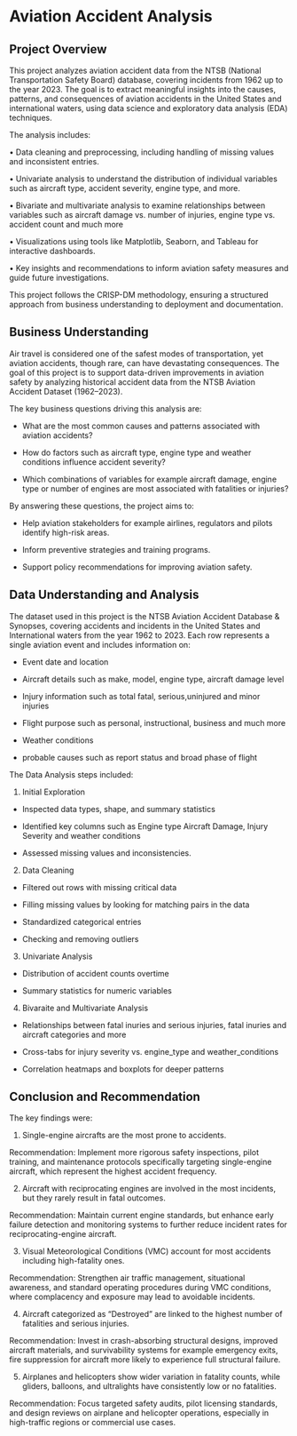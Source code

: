 # Aviation Accident Analysis

## Project Overview

This project analyzes aviation accident data from the NTSB (National Transportation Safety Board) database, covering incidents from 1962 up to the year 2023. The goal is to extract meaningful insights into the causes, patterns, and consequences of aviation accidents in the United States and international waters, using data science and exploratory data analysis (EDA) techniques.

The analysis includes:

• Data cleaning and preprocessing, including handling of missing values and inconsistent entries.

• Univariate analysis to understand the distribution of individual variables such as aircraft type, accident severity, engine type, and more.

• Bivariate and multivariate analysis to examine relationships between variables such as aircraft damage vs. number of injuries, engine type vs. accident count and much more

• Visualizations using tools like Matplotlib, Seaborn, and Tableau for interactive dashboards.

• Key insights and recommendations to inform aviation safety measures and guide future investigations.

This project follows the CRISP-DM methodology, ensuring a structured approach from business understanding to deployment and documentation.


## Business Understanding

Air travel is considered one of the safest modes of transportation, yet aviation accidents, though rare, can have devastating consequences. The goal of this project is to support data-driven improvements in aviation safety by analyzing historical accident data from the NTSB Aviation Accident Dataset (1962–2023).

The key business questions driving this analysis are:

* What are the most common causes and patterns associated with aviation accidents?

* How do factors such as aircraft type, engine type and weather conditions influence accident severity?

* Which combinations of variables for example aircraft damage, engine type or number of engines are most associated with fatalities or injuries?

By answering these questions, the project aims to:

* Help aviation stakeholders for example airlines, regulators and pilots identify high-risk areas.

* Inform preventive strategies and training programs.

* Support policy recommendations for improving aviation safety.



## Data Understanding and Analysis

The dataset used in this project is the NTSB Aviation Accident Database & Synopses, covering accidents and incidents in the United States and International waters from the year 1962 to 2023. Each row represents a single aviation event and includes information on:

* Event date and location

* Aircraft details such as make, model, engine type, aircraft damage level

* Injury information such as total fatal, serious,uninjured and minor injuries

* Flight purpose such as personal, instructional, business and much more

* Weather conditions
* probable causes such as report status and broad phase of flight

The Data Analysis steps included:
1. Initial Exploration

* Inspected data types, shape, and summary statistics

* Identified key columns such as Engine type Aircraft Damage, Injury Severity and weather conditions

* Assessed missing values and inconsistencies.

2. Data Cleaning
* Filtered out rows with missing critical data

* Filling missing values by looking for matching pairs in the data

* Standardized categorical entries

* Checking and removing outliers

3. Univariate Analysis
* Distribution of accident counts overtime

* Summary statistics for numeric variables

4. Bivaraite and Multivariate Analysis
* Relationships between fatal inuries and serious injuries, fatal inuries and aircraft categories and more

* Cross-tabs for injury severity vs. engine_type and weather_conditions

* Correlation heatmaps and boxplots for deeper patterns

## Conclusion and Recommendation

The key findings were:
1. Single-engine aircrafts are the most prone to accidents.

Recommendation: Implement more rigorous safety inspections, pilot training, and maintenance protocols specifically targeting single-engine aircraft, which represent the highest accident frequency.

2. Aircraft with reciprocating engines are involved in the most incidents, but they rarely result in fatal outcomes.

Recommendation: Maintain current engine standards, but enhance early failure detection and monitoring systems to further reduce incident rates for reciprocating-engine aircraft.

3. Visual Meteorological Conditions (VMC) account for most accidents including high-fatality ones.

Recommendation: Strengthen air traffic management, situational awareness, and standard operating procedures during VMC conditions, where complacency and exposure may lead to avoidable incidents.

4. Aircraft categorized as “Destroyed” are linked to the highest number of fatalities and serious injuries.

Recommendation: Invest in crash-absorbing structural designs, improved aircraft materials, and survivability systems for example emergency exits, fire suppression for aircraft more likely to experience full structural failure.

5. Airplanes and helicopters show wider variation in fatality counts, while gliders, balloons, and ultralights have consistently low or no fatalities.

Recommendation: Focus targeted safety audits, pilot licensing standards, and design reviews on airplane and helicopter operations, especially in high-traffic regions or commercial use cases.



